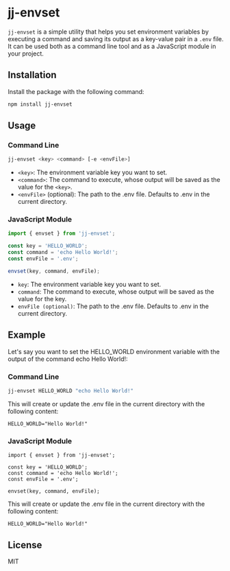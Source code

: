 # jj-envset

`jj-envset` is a simple utility that helps you set environment variables by executing a command and saving its output as a key-value pair in a `.env` file. It can be used both as a command line tool and as a JavaScript module in your project.

## Installation

Install the package with the following command:

```bash
npm install jj-envset
```

## Usage

### Command Line

```bash
jj-envset <key> <command> [-e <envFile>]
```

- `<key>`: The environment variable key you want to set.
- `<command>`: The command to execute, whose output will be saved as the value for the `<key>`.
- `<envFile>` (optional): The path to the .env file. Defaults to .env in the current directory.

### JavaScript Module

```javascript
import { envset } from 'jj-envset';

const key = 'HELLO_WORLD';
const command = 'echo Hello World!';
const envFile = '.env';

envset(key, command, envFile);
```

- `key`: The environment variable key you want to set.
- `command`: The command to execute, whose output will be saved as the value for the key.
- `envFile (optional)`: The path to the .env file. Defaults to .env in the current directory.

## Example

Let's say you want to set the HELLO_WORLD environment variable with the output of the command echo Hello World!:

### Command Line

```bash
jj-envset HELLO_WORLD "echo Hello World!"
```

This will create or update the .env file in the current directory with the following content:
```
HELLO_WORLD="Hello World!"
```

### JavaScript Module

```
import { envset } from 'jj-envset';

const key = 'HELLO_WORLD';
const command = 'echo Hello World!';
const envFile = '.env';

envset(key, command, envFile);
```

This will create or update the .env file in the current directory with the following content:

```
HELLO_WORLD="Hello World!"
```

## License

MIT